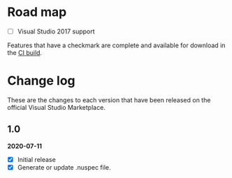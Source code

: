 # Road map

- [ ] Visual Studio 2017 support

Features that have a checkmark are complete and available for
download in the
[CI build](https://www.vsixgallery.com/extension/bb82e765-ab80-4b8b-a93c-3aa7399ee392).

# Change log

These are the changes to each version that have been released
on the official Visual Studio Marketplace.

## 1.0

**2020-07-11**

- [x] Initial release
- [x] Generate or update .nuspec file.
